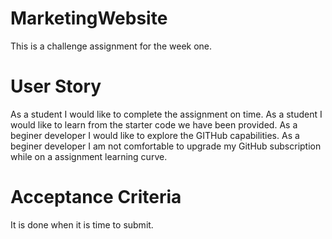 # MarketingWebsite
This is a challenge assignment for the week one.



# User Story

As a student I would like to complete the assignment on time.
As a student I would like to learn from the starter code we have been provided.
As a beginer developer I would like to explore the GITHub capabilities.
As a beginer developer I am not comfortable to upgrade my GitHub subscription while on a assignment learning curve.  



# Acceptance Criteria

It is done when it is time to submit.
